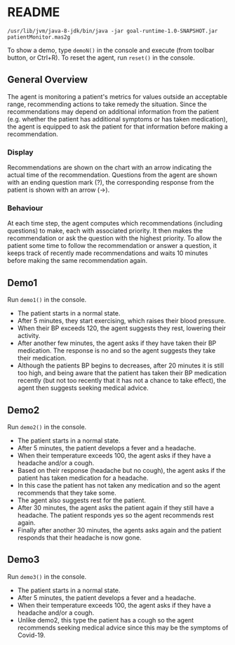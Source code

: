 # README

```
/usr/lib/jvm/java-8-jdk/bin/java -jar goal-runtime-1.0-SNAPSHOT.jar patientMonitor.mas2g
```

To show a demo, type `demoN()` in the console and execute (from toolbar button, or Ctrl+R).
To reset the agent, run `reset()` in the console.

## General Overview

The agent is monitoring a patient's metrics for values outside an acceptable range, recommending actions to take remedy the situation. Since the recommendations may depend on additional information from the patient (e.g. whether the patient has additional symptoms or has taken medication), the agent is equipped to ask the patient for that information before making a recommendation.

### Display

Recommendations are shown on the chart with an arrow indicating the actual time of the recommendation. Questions from the agent are shown with an ending question mark (?), the corresponding response from the patient is shown with an arrow (->).

### Behaviour

At each time step, the agent computes which recommendations (including questions) to make, each with associated priority. It then makes the recommendation or ask the question with the highest priority. To allow the patient some time to follow the recommendation or answer a question, it keeps track of recently made recommendations and waits 10 minutes before making the same recommendation again.

## Demo1

Run `demo1()` in the console.

* The patient starts in a normal state.
* After 5 minutes, they start exercising, which raises their blood pressure.
* When their BP exceeds 120, the agent suggests they rest, lowering their activity.
* After another few minutes, the agent asks if they have taken their BP medication. The response is no and so the agent suggests they take their medication.
* Although the patients BP begins to decreases, after 20 minutes it is still too high, and being aware that the patient has taken their BP medication recently (but not too recently that it has not a chance to take effect), the agent then suggests seeking medical advice.

## Demo2

Run `demo2()` in the console.

* The patient starts in a normal state.
* After 5 minutes, the patient develops a fever and a headache.
* When their temperature exceeds 100, the agent asks if they have a headache and/or a cough.
* Based on their response (headache but no cough), the agent asks if the patient has taken medication for a headache.
* In this case the patient has not taken any medication and so the agent recommends that they take some.
* The agent also suggests rest for the patient.
* After 30 minutes, the agent asks the patient again if they still have a headache. The patient responds yes so the agent recommends rest again.
* Finally after another 30 minutes, the agents asks again and the patient responds that their headache is now gone.

## Demo3

Run `demo3()` in the console.

* The patient starts in a normal state.
* After 5 minutes, the patient develops a fever and a headache.
* When their temperature exceeds 100, the agent asks if they have a headache and/or a cough.
* Unlike demo2, this type the patient has a cough so the agent recommends seeking medical advice since this may be the symptoms of Covid-19.